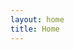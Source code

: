 ```yaml
---
layout: home
title: Home
---
```


<h2>
  <div id="attributes" style="align:justify"></div>
</h2>

<script src="assets/js/attributes.js"></script>
